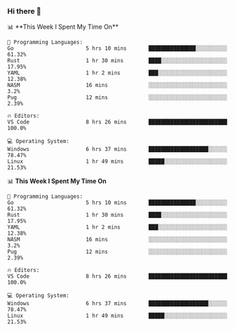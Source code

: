 ### Hi there 👋

<!--
**KuangjuX/KuangjuX** is a ✨ _special_ ✨ repository because its `README.md` (this file) appears on your GitHub profile.
--><!--
[![Top Langs](https://github-readme-stats.vercel.app/api/top-langs/?username=KuangjuX&langs_count=100&layout=compact&count_private=true&hide=html,css,assembly,perl,cmake&show_icons=true&title_color=41b883&icon_color=41b883&text_color=273849&bg_color=fffefe)](https://github.com/anuraghazra/github-readme-stats)
![KuangjuX's github stats](https://github-readme-stats.vercel.app/api?username=KuangjuX&show_icons=true&title_color=41b883&icon_color=41b883&text_color=273849&bg_color=fffefe&count_private=true) 
-->

---

<table>
    <tr>
        <td valign="center" width="50%">
            <p align="center">
            <ul>
                <li>I’m an undergraduate in TianJin University.</li>
                <li>I’m currently learning RabbitMQ/Kafka, Rust, OS</li>
                <li>I'm trying to finish rCore</li>
                <li>I'm interested in Computer System and Web Backend</li>
            </ul>
        </td>
       <td valign="top" width="50%">
           <!--START_SECTION:waka-->
📊 **This Week I Spent My Time On** 


```text
💬 Programming Languages: 
Go                       5 hrs 10 mins       ███████████████░░░░░░░░░░   61.32% 
Rust                     1 hr 30 mins        ████░░░░░░░░░░░░░░░░░░░░░   17.95% 
YAML                     1 hr 2 mins         ███░░░░░░░░░░░░░░░░░░░░░░   12.38% 
NASM                     16 mins             ░░░░░░░░░░░░░░░░░░░░░░░░░   3.2% 
Pug                      12 mins             ░░░░░░░░░░░░░░░░░░░░░░░░░   2.39%

🔥 Editors: 
VS Code                  8 hrs 26 mins       █████████████████████████   100.0%

💻 Operating System: 
Windows                  6 hrs 37 mins       ███████████████████░░░░░░   78.47% 
Linux                    1 hr 49 mins        █████░░░░░░░░░░░░░░░░░░░░   21.53%

```

<!--END_SECTION:waka-->
</td></tr>
</table>           



<!--START_SECTION:waka-->
📊 **This Week I Spent My Time On** 

```text
💬 Programming Languages: 
Go                       5 hrs 10 mins       ███████████████░░░░░░░░░░   61.32% 
Rust                     1 hr 30 mins        ████░░░░░░░░░░░░░░░░░░░░░   17.95% 
YAML                     1 hr 2 mins         ███░░░░░░░░░░░░░░░░░░░░░░   12.38% 
NASM                     16 mins             ░░░░░░░░░░░░░░░░░░░░░░░░░   3.2% 
Pug                      12 mins             ░░░░░░░░░░░░░░░░░░░░░░░░░   2.39%

🔥 Editors: 
VS Code                  8 hrs 26 mins       █████████████████████████   100.0%

💻 Operating System: 
Windows                  6 hrs 37 mins       ███████████████████░░░░░░   78.47% 
Linux                    1 hr 49 mins        █████░░░░░░░░░░░░░░░░░░░░   21.53%

```

<!--END_SECTION:waka-->


<!-- #region Links -->

[Page-Link]: http://mainsite.kuangjux.top/ "Page Link"

[GitHub-Link]: https://github.com/KuangjuX "GitHub Link"
[Blog-Link]:https://kaungju.world "Blog Link"

<!-- #endregion Links -->

<!-- #region Site Badges -->

[GitHub-Badge]: https://img.shields.io/badge/-Github-%23000000 "GitHub Badge"
[Page-Badge]:https://img.shields.io/badge/-Page-%23FFD54F "Page Badge"
[Blog-Badge]:https://img.shields.io/badge/-Blog-%2369F0AE "Blog Badge"

<!-- #endregion Site Badges -->

<!-- #region Tool Badges -->

[HTML5-Badge]: https://img.shields.io/badge/Language-HTML5-orange "HTML5 Badge"

[CSS3-Badge]: https://img.shields.io/badge/Language-CSS3-blue "CSS3 Badge"

[JavaScript-Badge]: https://img.shields.io/badge/Language-JavaScript-%23FFB74D "JavaScript Badge"

[C-Badge]: https://img.shields.io/badge/Language-C-%2378909C "C Badge "
[Cpp-Badge]: https://img.shields.io/badge/Language-C%2B%2B-%23EC407A "Cpp Badge"
[Python-Badge]:https://img.shields.io/badge/Language-Python-%232962FF "Python Badge"
[Go-Badge]:https://img.shields.io/badge/Language-Go-%2342A5F5 "Go Badge"
[PHP-Badge]:https://img.shields.io/badge/Language-PHP-%235E35B1 "PHP Badge"

<!-- #endregion Tool Badges -->

[ReadmeStats-Image]: https://github-readme-stats.vercel.app/api?username=garfield550&show_icons=true&bg_color=ffffff "GitHub Readme Stats"
